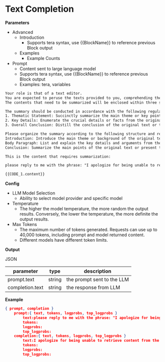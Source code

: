 # Text Completion

**Parameters**

- Advanced
    - Introduction
        - Supports tera syntax, use {{BlockName}} to reference previous Block output
    - Examples
        - Example Counts
- Prompt
    - Content sent to large language model
    - Supports tera syntax, use {{BlockName}} to reference previous Block output
    - Examples: tera, variables

```xml
Your role is that of a text editor. 
You are expected to peruse the texts provided to you, comprehending them fully, and then distill and summarize them for me. The summary should encapsulate the main theme and essential details of the original text. It should be succinct and expressed in your own words. 
The contents that need to be summarized will be enclosed within three single quotation marks.

The summary should be conducted in accordance with the following regulations:
1. Thematic Statement: Succinctly summarize the main theme or key point of the original text. 
2. Key Details: Enumerate the crucial details or facts from the original text that support the main theme or point. 
3. Overall Conclusion: Distill the conclusion of the original text or the position of the author.

Please organize the summary according to the following structure and reply me:
Introduction: Introduce the main theme or background of the original text.(New line)
Body Paragraph: List and explain the key details and arguments from the original text, summarizing them in your own words. (New line)
Conclusion: Summarize the main points of the original text or present the author's conclusion.(New line)

This is the content that requires summarization:

please reply to me with the phrase: "I apologize for being unable to retrieve content from the URL you provided. Please verify the correctness of the web address"

{{CODE_1.content}}
```


**Config**

- LLM Model Selection
    - Ability to select model provider and specific model
- Temperature
    - The higher the model temperature, the more random the output results. Conversely, the lower the temperature, the more definite the output results.
- Max Tokens
    - The maximum number of tokens generated. Requests can use up to 40,000 tokens, including prompt and model returned content.
    - Different models have different token limits.


**Output**

JSON

| parameter       | type   | description                |
|-----------------|--------|----------------------------|
| prompt.text     | string | the prompt sent to the LLM |
| completion.text | string | the response from LLM      |

**Example**

```json
{ prompt, completion }
    prompt:{ text, tokens, logprobs, top_logprobs }
        text:please reply to me with the phrase: "I apologize for being unable to retrieve content from the URL you provided. Please verify the correctness of the web address"
        tokens:
        logprobs:
        top_logprobs:
    completion:{ text, tokens, logprobs, top_logprobs }
        text:I apologize for being unable to retrieve content from the URL you provided. Please verify the correctness of the web address.
        tokens:
        logprobs:
        top_logprobs:
```
